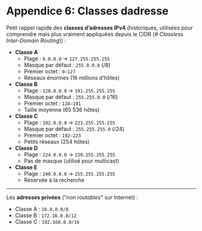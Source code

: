 # Appendice 6: Classes dadresse

Petit rappel rapide des **classes d’adresses IPv4** (historiques, utilisées pour comprendre mais plus vraiment appliquées depuis le CIDR (_# Classless Inter-Domain Routing_)) :
- **Classe A**
    - Plage : `0.0.0.0` → `127.255.255.255`
    - Masque par défaut : `255.0.0.0` (/8)
    - Premier octet : `0–127`
    - Réseaux énormes (16 millions d’hôtes)
- **Classe B**
    - Plage : `128.0.0.0` → `191.255.255.255`
    - Masque par défaut : `255.255.0.0` (/16)
    - Premier octet : `128–191`
    - Taille moyenne (65 536 hôtes)
- **Classe C**
    - Plage : `192.0.0.0` → `223.255.255.255`
    - Masque par défaut : `255.255.255.0` (/24)
    - Premier octet : `192–223`
    - Petits réseaux (254 hôtes)
- **Classe D**
    - Plage : `224.0.0.0` → `239.255.255.255`
    - Pas de masque (utilisé pour multicast)
- **Classe E**
    - Plage : `240.0.0.0` → `255.255.255.255`
    - Réservée à la recherche
---
Les **adresses privées** ("_non routables_" sur Internet) :
- Classe A : `10.0.0.0/8`
- Classe B : `172.16.0.0/12`
- Classe C : `192.168.0.0/16`

